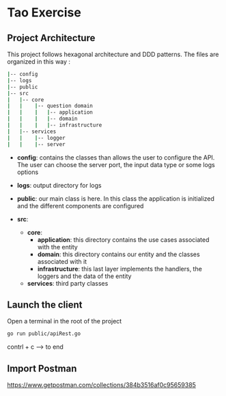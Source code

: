 # Tao Exercise

## Project Architecture 
This project follows hexagonal architecture and DDD patterns. 
The files are organized in this way :
 
```sh
|-- config
|-- logs
|-- public
|-- src
|   |-- core
|   |    |-- question domain
|   |    |   |-- application
|   |    |   |-- domain
|   |    |   |-- infrastructure
|   |-- services
|   |    |-- logger
|   |    |-- server

```
- **config**: contains the classes than allows the user to configure the API. The user can choose the server port, 
the input data type or some logs options
    
- **logs**: output directory for logs

- **public**: our main class is here. In this class the application is initialized and the different 
components are configured

- **src**: 
    - **core**:  
        - **application**: this directory contains the use cases associated with the entity 
        - **domain**: this directory contains our entity and the classes associated with it 
        - **infrastructure**: this last layer implements the handlers, the loggers and the data of the entity 
    - **services**: third party classes 



## Launch the client 
Open a terminal in the root of the project 

```sh
go run public/apiRest.go
```
contrl + c   -->  to end 


## Import Postman

https://www.getpostman.com/collections/384b3516af0c95659385